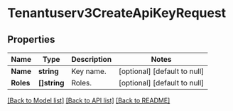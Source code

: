 # Tenantuserv3CreateApiKeyRequest

## Properties
Name | Type | Description | Notes
------------ | ------------- | ------------- | -------------
**Name** | **string** | Key name. | [optional] [default to null]
**Roles** | **[]string** | Roles. | [optional] [default to null]

[[Back to Model list]](../README.md#documentation-for-models) [[Back to API list]](../README.md#documentation-for-api-endpoints) [[Back to README]](../README.md)

